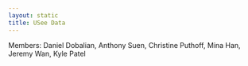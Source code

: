 ```yaml
---
layout: static
title: USee Data
---
```

Members: Daniel Dobalian, Anthony Suen, Christine Puthoff, Mina Han, Jeremy Wan, Kyle Patel